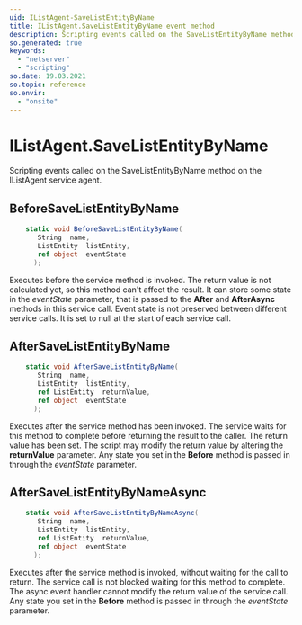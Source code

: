 ```yaml
---
uid: IListAgent-SaveListEntityByName
title: IListAgent.SaveListEntityByName event method
description: Scripting events called on the SaveListEntityByName method on the IListAgent service agent.
so.generated: true
keywords:
  - "netserver"
  - "scripting"
so.date: 19.03.2021
so.topic: reference
so.envir:
  - "onsite"
---
```

# IListAgent.SaveListEntityByName

Scripting events called on the <see cref='M:SuperOffice.CRM.Services.IListAgent.SaveListEntityByName'>SaveListEntityByName</see> method on the <see cref='IListAgent'>IListAgent</see>  service agent.

## BeforeSaveListEntityByName
```cs
    static void BeforeSaveListEntityByName(
       String  name,
       ListEntity  listEntity,
       ref object  eventState
      );
```
Executes before the service method is invoked.
The return value is not calculated yet, so this method can't affect the result.
It can store some state in the *eventState* parameter, that is passed to the **After** and **AfterAsync** methods in this service call.
Event state is not preserved between different service calls. It is set to null at the start of each service call.
## AfterSaveListEntityByName
```cs
    static void AfterSaveListEntityByName(
       String  name,
       ListEntity  listEntity,
       ref ListEntity  returnValue,
       ref object  eventState
      );
```
Executes after the service method has been invoked. The service waits for this method to complete before returning the result to the caller.
The return value has been set. The script may modify the return value by altering the **returnValue** parameter.
Any state you set in the **Before** method is passed in through the *eventState* parameter.
## AfterSaveListEntityByNameAsync
```cs
    static void AfterSaveListEntityByNameAsync(
       String  name,
       ListEntity  listEntity,
       ref ListEntity  returnValue,
       ref object  eventState
      );
```
Executes after the service method is invoked, without waiting for the call to return.
The service call is not blocked waiting for this method to complete.
The async event handler cannot modify the return value of the service call.
Any state you set in the **Before** method is passed in through the *eventState* parameter.

